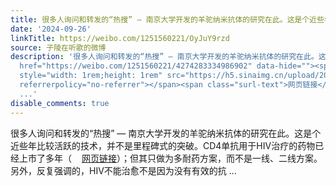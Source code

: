 ```yaml
---
title: 很多人询问和转发的“热搜” — 南京大学开发的羊驼纳米抗体的研究在此。这是个近些年比较活跃的技术，并不是里程碑式的突破。CD4单抗用于HIV治疗的药物已经上市...
date: '2024-09-26'
linkTitle: https://weibo.com/1251560221/OyJuY9rzd
source: 子陵在听歌的微博
description: '很多人询问和转发的“热搜” — 南京大学开发的羊驼纳米抗体的研究在此。这是个近些年比较活跃的技术，并不是里程碑式的突破。CD4单抗用于HIV治疗的药物已经上市了多年（<a
  href="https://weibo.com/1251560221/4274283334986902" data-hide=""><span class="url-icon"><img
  style="width: 1rem;height: 1rem" src="https://h5.sinaimg.cn/upload/2015/09/25/3/timeline_card_small_web_default.png"
  referrerpolicy="no-referrer"></span><span class="surl-text">网页链接</span></a>）；但其只做为多耐药方案，而不是一线、二线方案。另外，反复强调的，HIV不能治愈不是因为没有有效的抗
  ...'
disable_comments: true
---
```

很多人询问和转发的“热搜” — 南京大学开发的羊驼纳米抗体的研究在此。这是个近些年比较活跃的技术，并不是里程碑式的突破。CD4单抗用于HIV治疗的药物已经上市了多年（<a href="https://weibo.com/1251560221/4274283334986902" data-hide=""><span class="url-icon"><img style="width: 1rem;height: 1rem" src="https://h5.sinaimg.cn/upload/2015/09/25/3/timeline_card_small_web_default.png" referrerpolicy="no-referrer"></span><span class="surl-text">网页链接</span></a>）；但其只做为多耐药方案，而不是一线、二线方案。另外，反复强调的，HIV不能治愈不是因为没有有效的抗 ...